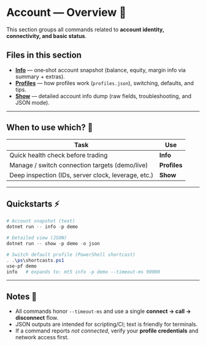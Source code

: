 # Account — Overview 🧭

This section groups all commands related to **account identity, connectivity, and basic status**.

## Files in this section

* **[Info](./Info.md)** — one‑shot account snapshot (balance, equity, margin info via summary + extras).
* **[Profiles](./Profiles.md)** — how profiles work (`profiles.json`), switching, defaults, and tips.
* **[Show](./Show.md)** — detailed account info dump (raw fields, troubleshooting, and JSON mode).

---

## When to use which? 🤔

| Task                                                | Use          |
| --------------------------------------------------- | ------------ |
| Quick health check before trading                   | **Info**     |
| Manage / switch connection targets (demo/live)      | **Profiles** |
| Deep inspection (IDs, server clock, leverage, etc.) | **Show**     |

---

## Quickstarts ⚡

```powershell
# Account snapshot (text)
dotnet run -- info -p demo

# Detailed view (JSON)
dotnet run -- show -p demo -o json

# Switch default profile (PowerShell shortcast)
. .\ps\shortcasts.ps1
use-pf demo
info   # expands to: mt5 info -p demo --timeout-ms 90000
```

---

## Notes 📝

* All commands honor `--timeout-ms` and use a single **connect → call → disconnect** flow.
* JSON outputs are intended for scripting/CI; text is friendly for terminals.
* If a command reports *not connected*, verify your **profile credentials** and network access first.
